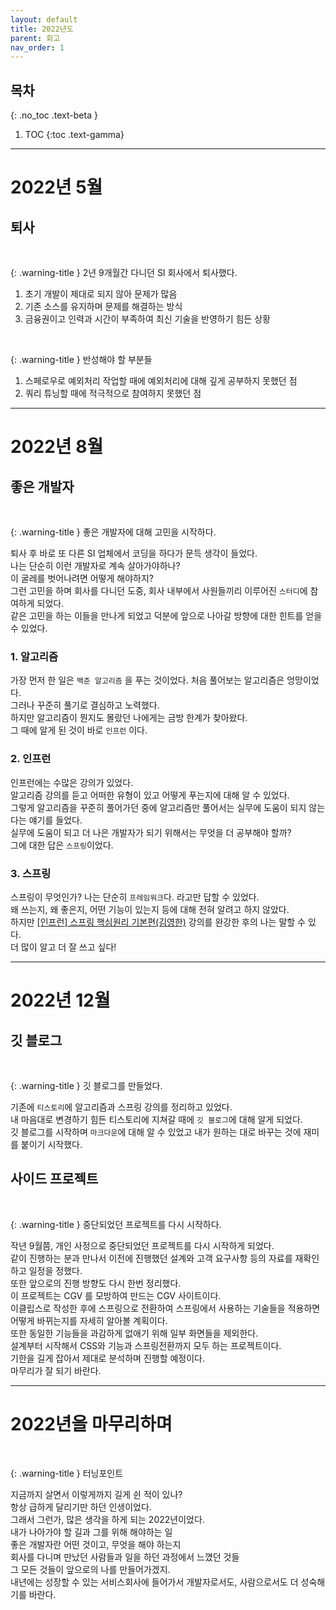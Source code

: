 ```yaml
---
layout: default
title: 2022년도
parent: 회고
nav_order: 1
---
```


## 목차
{: .no_toc .text-beta }

1. TOC
{:toc .text-gamma}
---

# **2022년 5월**

## **퇴사**
<br>

{: .warning-title }
2년 9개월간 다니던 SI 회사에서 퇴사했다.<br>
1. 초기 개발이 제대로 되지 않아 문제가 많음<br>
2. 기존 소스를 유지하며 문제를 해결하는 방식<br>
3. 금융권이고 인력과 시간이 부족하여 최신 기술을 반영하기 힘든 상황<br>
<br>

{: .warning-title }
반성해야 할 부분들
1. 스페로우로 예외처리 작업할 때에 예외처리에 대해 깊게 공부하지 못했던 점<br>
2. 쿼리 튜닝할 때에 적극적으로 참여하지 못했던 점<br>

---

# **2022년 8월**

## **좋은 개발자**
<br>

{: .warning-title }
좋은 개발자에 대해 고민을 시작하다.

퇴사 후 바로 또 다른 SI 업체에서 코딩을 하다가 문득 생각이 들었다.<br>
나는 단순히 이런 개발자로 계속 살아가야하나?<br>
이 굴레를 벗어나려면 어떻게 해야하지?<br>
그런 고민을 하며 회사를 다니던 도중, 회사 내부에서 사원들끼리 이루어진 `스터디`에 참여하게 되었다.<br>
같은 고민을 하는 이들을 만나게 되었고 덕분에 앞으로 나아갈 방향에 대한 힌트를 얻을 수 있었다.<br>
### **1. 알고리즘**
가장 먼저 한 일은 `백준 알고리즘` 을 푸는 것이었다. 처음 풀어보는 알고리즘은 엉망이었다.<br>
그러나 꾸준히 풀기로 결심하고 노력했다.<br>
하지만 알고리즘이 뭔지도 몰랐던 나에게는 금방 한계가 찾아왔다.<br>
그 때에 알게 된 것이 바로 `인프런` 이다.<br>
### **2. 인프런**
인프런에는 수많은 강의가 있었다.<br>
알고리즘 강의를 듣고 어떠한 유형이 있고 어떻게 푸는지에 대해 알 수 있었다.<br>
그렇게 알고리즘을 꾸준히 풀어가던 중에 알고리즘만 풀어서는 실무에 도움이 되지 않는다는 얘기를 들었다.<br>
실무에 도움이 되고 더 나은 개발자가 되기 위해서는 무엇을 더 공부해야 할까?<br>
그에 대한 답은 `스프링`이었다.<br>
### **3. 스프링**
스프링이 무엇인가? 나는 단순히 `프레임워크`다. 라고만 답할 수 있었다.<br>
왜 쓰는지, 왜 좋은지, 어떤 기능이 있는지 등에 대해 전혀 알려고 하지 않았다.<br>
하지만 [[인프런] 스프링 핵심원리 기본편(김영한)](https://www.inflearn.com/course/%EC%8A%A4%ED%94%84%EB%A7%81-%ED%95%B5%EC%8B%AC-%EC%9B%90%EB%A6%AC-%EA%B8%B0%EB%B3%B8%ED%8E%B8) 강의를 완강한 후의 나는 말할 수 있다.<br>
더 많이 알고 더 잘 쓰고 싶다!

---

# **2022년 12월**

## **깃 블로그**
<br>

{: .warning-title }
깃 블로그를 만들었다.

기존에 `티스토리`에 알고리즘과 스프링 강의를 정리하고 있었다.<br>
내 마음대로 변경하기 힘든 티스토리에 지쳐갈 때에 `깃 블로그`에 대해 알게 되었다.<br>
깃 블로그를 시작하며 `마크다운`에 대해 알 수 있었고 내가 원하는 대로 바꾸는 것에 재미를 붙이기 시작했다.<br>

## **사이드 프로젝트**
<br>

{: .warning-title }
중단되었던 프로젝트를 다시 시작하다.

작년 9월쯤, 개인 사정으로 중단되었던 프로젝트를 다시 시작하게 되었다.<br>
같이 진행하는 분과 만나서 이전에 진행했던 설계와 고객 요구사항 등의 자료를 재확인하고 일정을 정했다.<br>
또한 앞으로의 진행 방향도 다시 한번 정리했다.<br>
이 프로젝트는 CGV 를 모방하여 만드는 CGV 사이트이다.<br>
이클립스로 작성한 후에 스프링으로 전환하여 스프링에서 사용하는 기술들을 적용하면 어떻게 바뀌는지를 자세히 알아볼 계획이다.<br>
또한 동일한 기능들을 과감하게 없애기 위해 일부 화면들을 제외한다.<br>
설계부터 시작해서 CSS와 기능과 스프링전환까지 모두 하는 프로젝트이다.<br>
기한을 길게 잡아서 제대로 분석하며 진행할 예정이다.<br>
마무리가 잘 되기 바란다.<br>

---

# **2022년을 마무리하며**
<br>

{: .warning-title }
터닝포인트

지금까지 살면서 이렇게까지 길게 쉰 적이 있나?<br>
항상 급하게 달리기만 하던 인생이었다.<br>
그래서 그런가, 많은 생각을 하게 되는 2022년이었다.<br>
내가 나아가야 할 길과 그를 위해 해야하는 일<br>
좋은 개발자란 어떤 것이고, 무엇을 해야 하는지<br>
회사를 다니며 만났던 사람들과 일을 하던 과정에서 느꼈던 것들<br>
그 모든 것들이 앞으로의 나를 만들어가겠지.<br>
내년에는 성장할 수 있는 서비스회사에 들어가서 개발자로서도, 사람으로서도 더 성숙해기를 바란다.<br>

